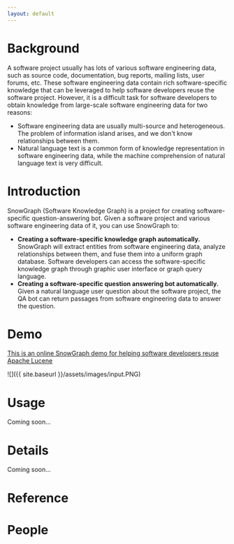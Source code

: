 ```yaml
---
layout: default
---
```


# [](#header-1)Background

A software project usually has lots of various software engineering data, such as source code, documentation, bug reports, mailing lists, user forums, etc.
These software engineering data contain rich software-specific knowledge that can be leveraged to help software developers reuse the software project.
However, it is a difficult task for software developers to obtain knowledge from large-scale software engineering data for two reasons:

* Software engineering data are usually multi-source and heterogeneous. The problem of information island arises, and we don't know relationships between them.
* Natural language text is a common form of knowledge representation in software engineering data, while the machine comprehension of natural language text is very difficult.

# [](#header-1)Introduction

SnowGraph (Software Knowledge Graph) is a project for creating software-specific question-answering bot.
Given a software project and various software engineering data of it, you can use SnowGraph to:

* **Creating a software-specific knowledge graph automatically.** SnowGraph will extract entities from software engineering data, analyze relationships between them, and fuse them into a uniform graph database. Software developers can access the software-specific knowledge graph through graphic user interface or graph query language.
* **Creating a software-specific question answering bot automatically.** Given a natural language user question about the software project, the QA bot can return passages from software engineering data to answer the question.

# [](#header-1)Demo

[This is an online SnowGraph demo for helping software developers reuse Apache Lucene](http://47.94.225.216:8080/SnowGraph/index.html)

![]({{ site.baseurl }}/assets/images/input.PNG)

# [](#header-1)Usage

Coming soon...

# [](#header-1)Details

Coming soon...

# [](#header-1)Reference

# [](#header-1)People
